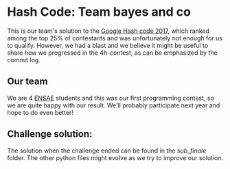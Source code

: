 # Hash Code: Team bayes and co

This is our team's solution to the  [Google Hash code 2017](https://hashcode.withgoogle.com/), which ranked among the top 25% of contestants and was unfortunately not enough for us to qualify. However, we had a blast and we believe it might be useful to share how we progressed in the 4h-contest, as can be emphasized by the commit log.

## Our team

We are 4 [ENSAE](http://www.ensae.fr/ensae/fr/) students and this was our first programming contest, so we are quite happy with our result. We'll probably participate next year and hope to do even better! 

## Challenge solution:

The solution when the challenge ended can be found in the *sub_finale* folder.
The other python files might evolve as we try to improve our solution.
